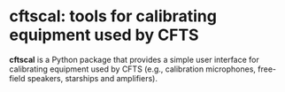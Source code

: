 # cftscal: tools for calibrating equipment used by CFTS

**cftscal** is a Python package that provides a simple user interface for
calibrating equipment used by CFTS (e.g., calibration microphones, free-field
speakers, starships and amplifiers).
